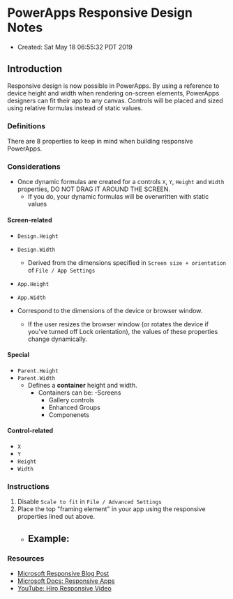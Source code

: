 # PowerApps Responsive Design Notes

- Created: Sat May 18 06:55:32 PDT 2019

## Introduction

Responsive design is now possible in PowerApps. By using a reference to device height and width when rendering on-screen elements, PowerApps designers can fit their app to any canvas. Controls will be placed and sized using relative formulas instead of static values.

### Definitions

There are 8 properties to keep in mind when building responsive PowerApps.

### Considerations

- Once dynamic formulas are created for a controls `X`, `Y`, `Height` and `Width` properties, DO NOT DRAG IT AROUND THE SCREEN.
    - If you do, your dynamic formulas will be overwritten with static values

#### Screen-related

- `Design.Height`
- `Design.Width`
    - Derived from the dimensions specified in `Screen size + orientation` of `File / App Settings`

- `App.Height`
- `App.Width`
- Correspond to the dimensions of the device or browser window.
    - If the user resizes the browser window (or rotates the device if you've turned off Lock orientation), the values of these properties change dynamically.

#### Special

- `Parent.Height`
- `Parent.Width`
    - Defines a **container** height and width.
        - Containers can be:
            -Screens
            - Gallery controls
            - Enhanced Groups
            - Componenets

#### Control-related

- `X`
- `Y`
- `Height`
- `Width`

### Instructions

1. Disable `Scale to fit` in `File / Advanced Settings`
2. Place the top "framing element" in your app using the responsive properties lined out above.
    - Example: 
        - 

### Resources

- [Microsoft Responsive Blog Post](https://powerapps.microsoft.com/en-us/blog/craft-app-height-and-width-expressions-to-create-responsive-canvas-apps/)
- [Microsoft Docs: Responsive Apps](https://web.powerapps.com/environments/Default-ad901d52-3ec1-472f-bf86-b1866118a7a6/apps/2418c8ce-01e1-4068-8960-a55e9a2db49d/share)
- [YouTube: Hiro Responsive Video](https://www.youtube.com/watch?v=VDmVw7IEFP8)